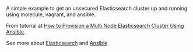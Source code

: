 A simple example to get an unsecured Elasticsearch cluster up and running using molecule, vagrant, and ansible.

From tutorial at [How to Provision a Multi Node Elasticsearch Cluster Using Ansible](https://nickolasfisher.com/blog/How-to-Provision-a-Multi-Node-Elasticsearch-Cluster-Using-Ansible).

See more about [Elasticsearch](https://www.elastic.co/products/elasticsearch) and [Ansible](https://www.ansible.com/)